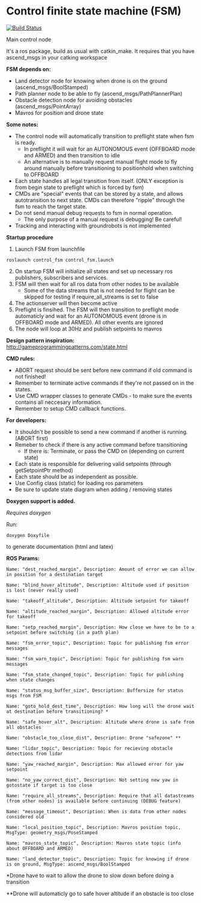 # Control finite state machine (FSM)

[![Build Status](http://build.ascendntnu.no/buildStatus/icon?job=control_fsm)](http://build.ascendntnu.no/job/control_fsm/)

Main control node 

It's a ros package, build as usual with catkin_make. It requires that you have ascend_msgs in your catking workspace

**FSM depends on:**
- Land detector node for knowing when drone is on the ground (ascend_msgs/BoolStamped)
- Path planner node to be able to fly (ascend_msgs/PathPlannerPlan)
- Obstacle detection node for avoiding obstacles (ascend_msgs/PointArray)
- Mavros for position and drone state

**Some notes:**
- The control node will automatically transition to preflight state when fsm is ready.
    - In preflight it will wait for an AUTONOMOUS event (OFFBOARD mode and ARMED) and then transition to idle
    - An alternative is to manually request manual flight mode to fly around manually before transitioning to positionhold when switching to OFFBOARD
- Each state handles all legal transition from itself. (ONLY exception is from begin state to preflight which is forced by fsm)
- CMDs are "special" events that can be stored by a state, and allows autotransition to next state. CMDs
can therefore "ripple" through the fsm to reach the target state.
- Do not send manual debug requests to fsm in normal operation.
    - The only purpose of a manual request is debugging! Be careful!
- Tracking and interacting with groundrobots is not implemented 

**Startup procedure**
1. Launch FSM from launchfile
```
roslaunch control_fsm control_fsm.launch
```
2. On startup FSM will initialize all states and set up necessary ros publishers, subscribers and services.
3. FSM will then wait for all ros data from other nodes to be available
    - Some of the data streams that is not needed for flight can be skipped for testing if require_all_streams is set to false
4. The actionserver will then become active
5. Preflight is finsihed. The FSM will then transition to preflight mode automaticly and wait for an AUTONOMOUS event (drone is in OFFBOARD mode and ARMED). All other events are ignored
6. The node will loop at 30Hz and publish setpoints to mavros

**Design pattern inspiration:**
http://gameprogrammingpatterns.com/state.html

**CMD rules:**
- ABORT request should be sent before new command if old command is not finished!
- Remember to terminate active commands if they're not passed on in the states.
- Use CMD wrapper classes to generate CMDs - to make sure the events contains all neccesary information.
- Remember to setup CMD callback functions. 

**For developers:**
- It shouldn't be possible to send a new command if another is running. (ABORT first)
- Remeber to check if there is any active command before transitioning
    - If there is: Terminate, or pass the CMD on (depending on current state)
- Each state is responsible for delivering valid setpoints (through getSetpointPtr method)
- Each state should be as independent as possible.
- Use Config class (static) for loading ros parameters
- Be sure to update state diagram when adding / removing states

**Doxygen support is added.**

*Requires doxygen*

Run:
```
doxygen Doxyfile
```
to generate documentation (html and latex)

**ROS Params:**

```
Name: "dest_reached_margin", Description: Amount of error we can allow in position for a destination target
```
```
Name: "blind_hover_altitude", Description: Altitude used if position is lost (never really used)
```
```
Name: "takeoff_altitude", Description: Altitude setpoint for takeoff
```
```
Name: "altitude_reached_margin", Description: Allowed altitude error for takeoff
```
```
Name: "setp_reached_margin", Description: How close we have to be to a setpoint before switching (in a path plan)
```
```
Name: "fsm_error_topic", Description: Topic for publishing fsm error messages
```
```
Name: "fsm_warn_topic", Description: Topic for publishing fsm warn messages
```
```
Name: "fsm_state_changed_topic", Description: Topic for publishing when state changes
```
```
Name: "status_msg_buffer_size", Description: Buffersize for status msgs from FSM
```
```
Name: "goto_hold_dest_time", Description: How long will the drone wait at destination before transitioning? *
```
```
Name: "safe_hover_alt", Description: Altitude where drone is safe from all obstacles
```
```
Name: "obstacle_too_close_dist", Description: Drone "safezone" **
```
```
Name: "lidar_topic", Description: Topic for recieving obstacle detections from lidar
```
```
Name: "yaw_reached_margin", Description: Max allowed error for yaw setpoint
```
```
Name: "no_yaw_correct_dist", Description: Not setting new yaw in gotostate if target is too close
```
```
Name: "require_all_streams", Description: Require that all datastreams (from other nodes) is available before continuing (DEBUG feature) 
```
```
Name: "message_timeout", Description: When is data from other nodes considered old 
```
```
Name: "local_position_topic", Description: Mavros position topic, MsgType: geometry_msgs/PoseStamped
```
```
Name: "mavros_state_topic", Description: Mavros state topic (info about OFFBOARD and ARMED) 
```
```
Name: "land_detector_topic", Description: Topic for knowing if drone is on ground, MsgType: ascend_msgs/BoolStamped 
```

*Drone have to wait to allow the drone to slow down before doing a transition

**Drone will automaticly go to safe hover altitude if an obstacle is too close

